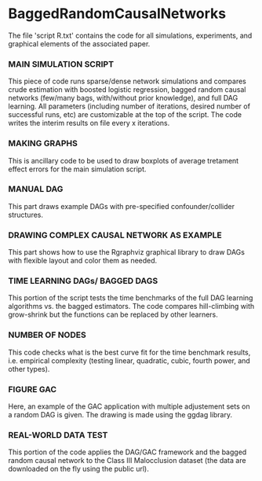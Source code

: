 # BaggedRandomCausalNetworks
The file 'script R.txt' contains the code for all simulations, experiments, and graphical elements of the associated paper.

### MAIN SIMULATION SCRIPT 
This piece of code runs sparse/dense network simulations and compares crude estimation with boosted logistic regression, bagged random causal networks (few/many bags, with/without prior knowledge), and full DAG learning.
All parameters (including number of iterations, desired number of successful runs, etc) are customizable at the top of the script. The code writes the interim results on file every x iterations.

### MAKING GRAPHS 
This is ancillary code to be used to draw boxplots of average tretament effect errors for the main simulation script.

### MANUAL DAG
This part draws example DAGs with pre-specified confounder/collider structures.

### DRAWING COMPLEX CAUSAL NETWORK AS EXAMPLE
This part shows how to use the Rgraphviz graphical library to draw DAGs with flexible layout and color them as needed.

###  TIME LEARNING DAGs/ BAGGED DAGS 
This portion of the script tests the time benchmarks of the full DAG learning algorithms vs. the bagged estimators. The code compares hill-climbing with grow-shrink but the functions can be replaced by other learners.

### NUMBER OF NODES 
This code checks what is the best curve fit for the time benchmark results, i.e. empirical complexity (testing linear, quadratic, cubic, fourth power, and other types).

### FIGURE GAC 
Here, an example of the GAC application with multiple adjustement sets on a random DAG is given. The drawing is made using the ggdag library.

###  REAL-WORLD DATA TEST
This portion of the code applies the DAG/GAC framework and the bagged random causal network to the Class III Malocclusion dataset (the data are downloaded on the fly using the public url).
